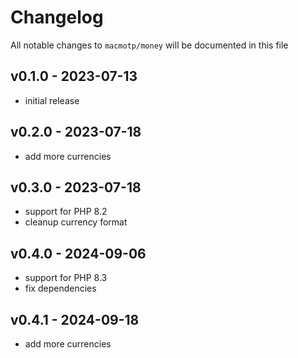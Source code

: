 # Changelog

All notable changes to `macmotp/money` will be documented in this file

## v0.1.0 - 2023-07-13

- initial release

## v0.2.0 - 2023-07-18

- add more currencies

## v0.3.0 - 2023-07-18

- support for PHP 8.2
- cleanup currency format

## v0.4.0 - 2024-09-06

- support for PHP 8.3
- fix dependencies

## v0.4.1 - 2024-09-18

- add more currencies
